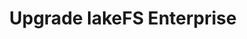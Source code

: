 ---
title: Upgrade lakeFS Enterprise
description: How to upgrade lakeFS Enterprise
nav_order: 105
parent: lakeFS Enterprise
---